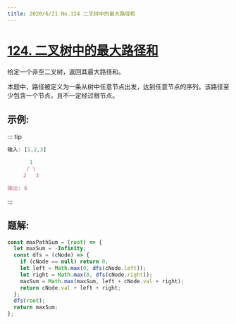 ```yaml
---
title: 2020/6/21 No.124 二叉树中的最大路径和
---
```


# [124. 二叉树中的最大路径和](https://leetcode-cn.com/problems/binary-tree-maximum-path-sum/)

给定一个非空二叉树，返回其最大路径和。

本题中，路径被定义为一条从树中任意节点出发，达到任意节点的序列。该路径至少包含一个节点，且不一定经过根节点。

## 示例:

::: tip

```js
输入: [1,2,3]

       1
      / \
     2   3

输出: 6
```

:::

## 题解:

```js
const maxPathSum = (root) => {
  let maxSum = -Infinity;
  const dfs = (cNode) => {
    if (cNode == null) return 0;
    let left = Math.max(0, dfs(cNode.left));
    let right = Math.max(0, dfs(cNode.right));
    maxSum = Math.max(maxSum, left + cNode.val + right);
    return cNode.val + left + right;
  };
  dfs(root);
  return maxSum;
};
```
